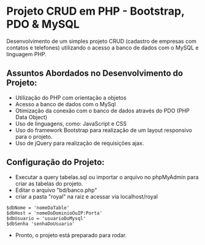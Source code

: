 # Projeto CRUD em PHP - Bootstrap, PDO & MySQL

Desenvolvimento de um simples projeto CRUD (cadastro de empresas com contatos e telefones) utilizando o acesso a banco de dados com o MySQL e linguagem PHP.

## Assuntos Abordados no Desenvolvimento do Projeto:

- Utilização do PHP com orientação a objetos
- Acesso a banco de dados com o MySql
- Otimização da conexão com o banco de dados através do PDO (PHP Data Object)
- Uso de linguagens, como: JavaScript e CSS
- Uso do framework Bootstrap para realização de um layout responsivo para o projeto.
- Uso de jQuery para realização de requisições ajax.

## Configuração do Projeto:

- Executar a query tabelas.sql ou importar o arquivo no phpMyAdmin para criar as tabelas do projeto.
- Editar o arquivo "bd/banco.php"
- criar a pasta "royal" na raiz e acessar via localhost/royal 

```
$dbNome = 'nomeDaTable' 
$dbHost = 'nomeDoDominioOuIP:Porta' 
$dbUsuario = 'usuarioDoMysql' 
$dbSenha 'senhaDoUsuario'

```
- Pronto, o projeto está preparado para rodar.

